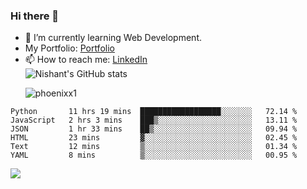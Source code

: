 ### Hi there 👋

<!--
**phoenixx1/phoenixx1** is a ✨ _special_ ✨ repository because its `README.md` (this file) appears on your GitHub profile.

Here are some ideas to get you started:

- 🔭 I’m currently working on ...
- 🌱 I’m currently learning ...
- 👯 I’m looking to collaborate on ...
- 🤔 I’m looking for help with ...
- 💬 Ask me about ...
- 📫 How to reach me: ...
- 😄 Pronouns: ...
- ⚡ Fun fact: ...
-->
- 🌱 I’m currently learning Web Development.
- My Portfolio: [Portfolio](https://phoenixx1.github.io/)
- 📫 How to reach me: [LinkedIn](https://www.linkedin.com/in/nishant-saxena-2609/)  
![Nishant's GitHub stats](https://github-readme-stats.vercel.app/api?username=phoenixx1&count_private=true)<p><img align="center" src="https://github-readme-streak-stats.herokuapp.com/?user=phoenixx1&" alt="phoenixx1" /></p>  
<!--START_SECTION:waka-->

```text
Python       11 hrs 19 mins  ██████████████████░░░░░░░   72.14 %
JavaScript   2 hrs 3 mins    ███▒░░░░░░░░░░░░░░░░░░░░░   13.11 %
JSON         1 hr 33 mins    ██▒░░░░░░░░░░░░░░░░░░░░░░   09.94 %
HTML         23 mins         ▓░░░░░░░░░░░░░░░░░░░░░░░░   02.45 %
Text         12 mins         ▒░░░░░░░░░░░░░░░░░░░░░░░░   01.34 %
YAML         8 mins          ▒░░░░░░░░░░░░░░░░░░░░░░░░   00.95 %
```

<!--END_SECTION:waka-->

![](https://komarev.com/ghpvc/?username=phoenixx1&style=plastic)

<!-- ![Visitor Count](https://profile-counter.glitch.me/phoenixx1/count.svg) -->
